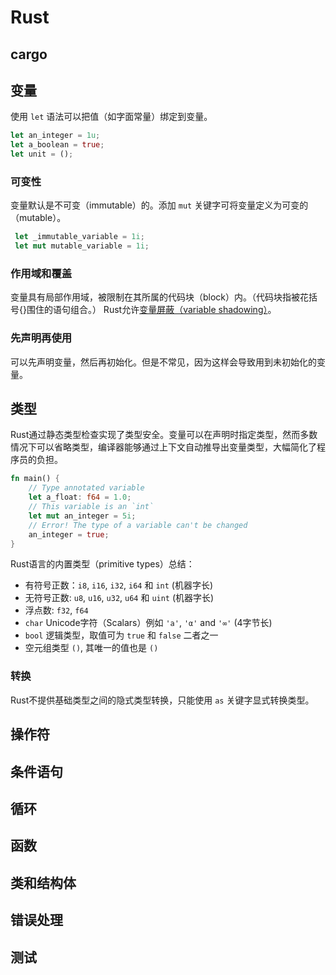 # Rust

## cargo



## 变量

使用 `let` 语法可以把值（如字面常量）绑定到变量。

```rust 
let an_integer = 1u;
let a_boolean = true;
let unit = ();
```

### 可变性

变量默认是不可变（immutable）的。添加 `mut` 关键字可将变量定义为可变的（mutable）。

```rust
 let _immutable_variable = 1i;
 let mut mutable_variable = 1i;
```

### 作用域和覆盖

变量具有局部作用域，被限制在其所属的代码块（block）内。（代码块指被花括号{}围住的语句组合。） Rust允许[变量屏蔽（variable shadowing）](https://en.wikipedia.org/wiki/Variable_shadowing)。

### 先声明再使用

可以先声明变量，然后再初始化。但是不常见，因为这样会导致用到未初始化的变量。

## 类型

Rust通过静态类型检查实现了类型安全。变量可以在声明时指定类型，然而多数情况下可以省略类型，编译器能够通过上下文自动推导出变量类型，大幅简化了程序员的负担。

```rust
fn main() {
    // Type annotated variable
    let a_float: f64 = 1.0;
    // This variable is an `int`
    let mut an_integer = 5i;
    // Error! The type of a variable can't be changed
    an_integer = true;
}
```

Rust语言的内置类型（primitive types）总结：

- 有符号正数：`i8`, `i16`, `i32`, `i64` 和 `int` (机器字长)
- 无符号正数: `u8`, `u16`, `u32`, `u64` 和 `uint` (机器字长)
- 浮点数: `f32`, `f64`
- `char` Unicode字符（Scalars）例如 `'a'`, `'α'` and `'∞'` (4字节长)
- `bool` 逻辑类型，取值可为 `true` 和 `false` 二者之一
- 空元组类型 `()`, 其唯一的值也是 `()` 

### 转换

Rust不提供基础类型之间的隐式类型转换，只能使用 `as` 关键字显式转换类型。

## 操作符

## 条件语句

## 循环

## 函数

## 类和结构体



## 错误处理

## 测试


